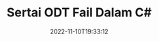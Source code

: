 ---
############################# Static ############################
layout: "auto-gen-merger"
date: 2022-11-10T19:33:12
draft: false
otherformats: otp ott pdf pps ppsx ppt pptx rtf tex vdx vsdm vsdx vssm vssx vstm vstx

############################# Head ############################
head_title: "Sertai ODT Fail dalam C# | ODT Penggabungan"
head_description: "Sertai berbilang fail ODT ke dalam satu fail menggunakan API penggabungan dokumen C# .NET. Sertai halaman atau julat halaman tertentu daripada pelbagai dokumen kepada satu dokumen."

############################# Header ############################
title: "Sertai ODT Fail Dalam C#"
description: "Sertai ODT dengan beberapa baris kod .NET."
bg_image: "https://cms.admin.containerize.com/templates/aspose/App_Themes/V3/images/bg/header1.png"
bg_overlay: false
button:
    enable: true
    icon: "fas fa-arrow-down"
    label: "Muat turun Percubaan Percuma"
    link: "https://downloads.groupdocs.com/merger/net"

############################# SubMenu ############################
submenu:
    enable: true

    left:
        img_alt: "GroupDocs.Merger for .NET"
        image: "https://cms.admin.containerize.com/templates/groupdocs/images/product-logos/90x90-noborder/groupdocs-merger-net.png"
        product: "GroupDocs.Merger"
        platform: ".NET"

    middle:
        button:

            # button loop
            - link: "https://apireference.groupdocs.com/merger/net"
              text: "Rujukan API"

            # button loop
            - link: "https://github.com/groupdocs-merger"
              text: "Contoh Kod"

            # button loop
            - link: "https://products.groupdocs.app/merger/family"
              text: "Demo Langsung"

            # button loop
            - link: "https://purchase.groupdocs.com/pricing/merger/net"
              text: "penentuan harga"

    right:
        link_download: "https://downloads.groupdocs.com/merger"
        link_learn: "https://docs.groupdocs.com/merger/net"
        link_buy: "https://purchase.groupdocs.com"

############################# About ############################
about:
    enable: true
    title: "Mengenai API GroupDocs.Merger for .NET."
    content: |
        [GroupDocs.Merger for .NET](/ms/merger/net/) menyediakan penyelesaian yang mudah untuk menyertai berbilang PDF, Microsoft Office (Word, Excel, PowerPoint, OneNote), OpenDocument, HTML, imej dan banyak dokumen lain ke dalam satu fail dalam aplikasi .NET. GroupDocs.Merger akan menjimatkan banyak usaha anda, kerana anda dibenarkan untuk menyertai dokumen ODT - tidak perlu memasang sebarang perisian pihak ketiga, aplikasi desktop atau pemalam. Kini tidak perlu membuang masa anda dan menyertai fail secara manual! Misi GroupDocs adalah untuk menyediakan kualiti terbaik dan memudahkan aliran kerja pemprosesan dokumen.
        
        API GroupDocs.Merger ialah pilihan yang tepat untuk penyelesaian korporat yang memerlukan ciri penyambungan fail. API ini disokong dengan baik pada semua sistem pengendalian dan platform utama termasuk .NET Framework, .NET Standard, .NET Core, Mono.

############################# Steps ############################
steps:
    enable: true
    title_left: "Cara Menyertai Berbilang ODT Fail"
    content_left: |
        [GroupDocs.Merger for .NET](/ms/merger/net/) memudahkan pembangun .NET untuk menyertai dua atau lebih ODT fail dalam aplikasi mereka dengan melaksanakan beberapa langkah mudah.
        
        * Buat contoh baharu **Merger** dan lulus laluan dokumen sumber sebagai parameter pembina.
        * Panggil **Join** kelas **Merger** dan lulus laluan dokumen sumber kedua.
        * Panggil **Save** kelas **Merger** untuk menyimpan dokumen yang digabungkan.

    title_right: "Keperluan Sistem"
    content_right: |
        API GroupDocs.Merger for .NET disokong pada semua platform dan sistem pengendalian utama. Sebelum melaksanakan kod di bawah, sila pastikan anda mempunyai prasyarat berikut dipasang pada sistem anda.

        * Sistem Pengendalian: Microsoft Windows, Linux, MacOS
        * Persekitaran Pembangunan: Visual Studio, Xamarin, MonoDevelop
        * Rangka kerja: .NET Framework, .NET Standard, .NET Core, Mono
        * Muat turun versi terkini GroupDocs.Merger for .NET daripada [NuGet](https://www.nuget.org/packages/groupdocs.merger)
         
    code: |
     {{% merger/additional-styles %}}
     {{< merger/code-merger title="Cara untuk menyertai fail ODT menggunakan kod contoh C#.">}}

        ```csharp    
        // Sertai ODT fail menggunakan API GroupDocs.Merger
        // Segerakan Penggabungan dengan input dokumen ODT.
        using (Merger merger = new Merger("input1.odt"))
          {
            // Kaedah Panggil Sertai contoh kelas Penggabungan dan lulus laluan dokumen sumber kedua
            merger.Join("input2.odt");
    
            // Panggil kaedah Simpan contoh kelas Penggabungan untuk menyimpan dokumen yang digabungkan
            merger.Save("merged-file.odt");
          }
        ```
     {{< /merger/code-merger >}}

############################# Demos ############################
demos:
    enable: true
    title: "Demo Langsung - Apl Dalam Talian untuk Menyertai Dokumen"
    content: |
       Sertai lebih daripada satu ODT fail sekarang dengan melawati tapak web [GroupDocs.Merger Live Demos](https://products.groupdocs.app/merger/odt).
       Demo langsung mempunyai faedah berikut.
        
############################# About Formats ############################
about_formats:
    enable: true

############################# More Formats ############################
more_formats:
    enable: true
    title: "Menyertai Format Dokumen Lain"
    content: |
        .NET dokumen penggabungan API untuk format fail dan imej. Sertai bersama beberapa format dokumen popular seperti yang dinyatakan di bawah.

############################# Back to top ###############################
back_to_top:
    enable: true
---